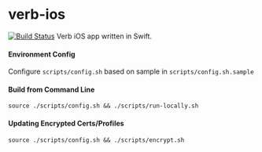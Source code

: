 verb-ios
========

[![Build Status](https://travis-ci.org/JonathanPorta/verb-ios.svg?branch=travis-integration)](https://travis-ci.org/JonathanPorta/verb-ios)
Verb iOS app written in Swift.

#### Environment Config
Configure `scripts/config.sh` based on sample in `scripts/config.sh.sample`

#### Build from Command Line
`source ./scripts/config.sh && ./scripts/run-locally.sh`

#### Updating Encrypted Certs/Profiles
`source ./scripts/config.sh && ./scripts/encrypt.sh`
